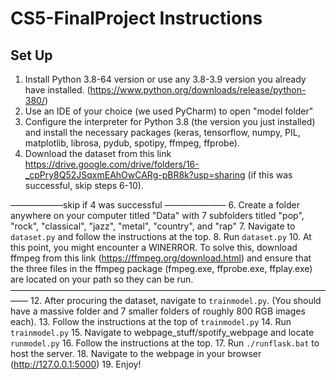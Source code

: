 # CS5-FinalProject Instructions

## Set Up

1. Install Python 3.8-64 version or use any 3.8-3.9 version you already have installed. (https://www.python.org/downloads/release/python-380/)
2. Use an IDE of your choice (we used PyCharm) to open "model folder"
3. Configure the interpreter for Python 3.8 (the version you just installed) and install the necessary packages (keras, tensorflow, numpy, PIL, matplotlib, librosa, pydub, spotipy, ffmpeg, ffprobe). 
4. Download the dataset from this link https://drive.google.com/drive/folders/16-_cpPry8Q52JSqxmEAhOwCARg-pBR8k?usp=sharing (if this was successful, skip steps 6-10).

——————skip if 4 was successful ———————
6. Create a folder anywhere on your computer titled "Data" with 7 subfolders titled "pop", "rock", "classical", "jazz", "metal", "country", and "rap"
7. Navigate to `dataset.py` and follow the instructions at the top.
8. Run `dataset.py`
10. At this point, you might encounter a WINERROR. To solve this, download ffmpeg from this link (https://ffmpeg.org/download.html) and ensure that the three files in the ffmpeg package (fmpeg.exe, ffprobe.exe, ffplay.exe) are located on your path so they can be run.
——————————————————————————————————————
12. After procuring the dataset, navigate to `trainmodel.py`. (You should have a massive folder and 7 smaller folders of roughly 800 RGB images each).
13. Follow the instructions at the top of `trainmodel.py`
14. Run `trainmodel.py`
15. Navigate to webpage_stuff/spotify_webpage and locate `runmodel.py`
16. Follow the instructions at the top.
17. Run `./runflask.bat` to host the server.
18. Navigate to the webpage in your browser (http://127.0.0.1:5000)
19. Enjoy!
